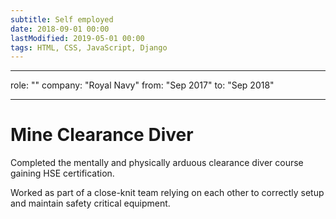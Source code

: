 ```yaml
---
subtitle: Self employed
date: 2018-09-01 00:00
lastModified: 2019-05-01 00:00 
tags: HTML, CSS, JavaScript, Django
---
```

___
role: ""
company: "Royal Navy"
from: "Sep 2017"
to: "Sep 2018"
___

# Mine Clearance Diver

Completed the mentally and physically arduous clearance diver course gaining HSE certification.

Worked as part of a close-knit team relying on each other to correctly setup and maintain safety critical equipment.
